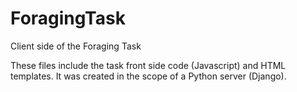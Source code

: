 # ForagingTask
Client side of the Foraging Task

These files include the task front side code (Javascript) and HTML templates. It was created in the scope of a Python server (Django).
